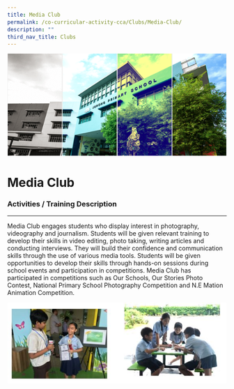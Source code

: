 ```yaml
---
title: Media Club
permalink: /co-curricular-activity-cca/Clubs/Media-Club/
description: ""
third_nav_title: Clubs
---
```

![](/images/Banner.png)

Media Club
==========

### Activities / Training Description 
----------------------------------

Media Club engages students who display interest in photography, videography and journalism. Students will be given relevant training to develop their skills in video editing, photo taking, writing articles and conducting interviews. They will build their confidence and communication skills through the use of various media tools. Students will be given opportunities to develop their skills through hands-on sessions during school events and participation in competitions. Media Club has participated in competitions such as Our Schools, Our Stories Photo Contest, National Primary School Photography Competition and N.E Mation Animation Competition.

![](/images/MediaClub_CCA2020.jpg)